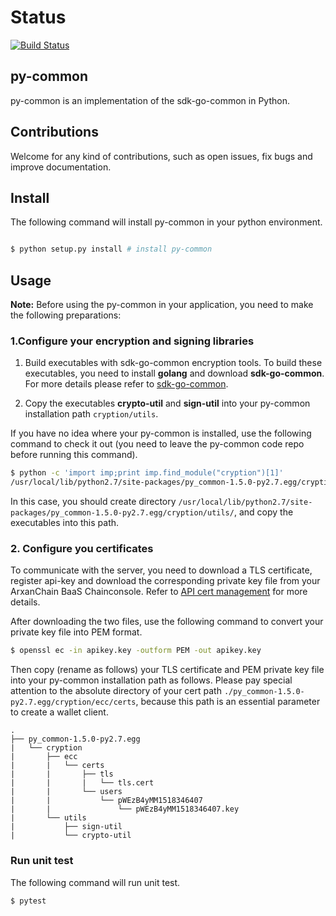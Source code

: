 # Status

[![Build Status](https://travis-ci.org/arxanchain/py-common.svg?branch=master)](https://travis-ci.org/arxanchain/py-common)

## py-common

py-common is an implementation of the sdk-go-common in Python.

## Contributions

Welcome for any kind of contributions, such as open issues, fix bugs and improve documentation.

## Install

The following command will install py-common in your python environment.

```sh

$ python setup.py install # install py-common
```

## Usage

**Note:** Before using the py-common in your application, you need to make the following preparations:

### 1.Configure your encryption and signing libraries

1. Build executables with sdk-go-common encryption tools. To build these executables, you need to install **golang** and download **sdk-go-common**. For more details please refer to [sdk-go-common](https://github.com/arxanchain/sdk-go-common/tree/master/crypto/tools/README.md).

2. Copy the executables **crypto-util** and **sign-util** into your py-common installation path `cryption/utils`.

If you have no idea where your py-common is installed, use the following command to check it out (you need to leave the py-common code repo before running this command).

```sh
$ python -c 'import imp;print imp.find_module("cryption")[1]'
/usr/local/lib/python2.7/site-packages/py_common-1.5.0-py2.7.egg/cryption
```

In this case, you should create directory `/usr/local/lib/python2.7/site-packages/py_common-1.5.0-py2.7.egg/cryption/utils/`, and copy the executables into this path.

### 2. Configure you certificates

To communicate with the server, you need to download a TLS certificate, register api-key and download the corresponding private key file from your ArxanChain BaaS Chainconsole. Refer to [API cert management](http://www.arxanfintech.com/infocenter/html/chainconsole/manual.html#api) for more details.

After downloading the two files, use the following command to convert your private key file into PEM format.

```sh
$ openssl ec -in apikey.key -outform PEM -out apikey.key
```

Then copy (rename as follows) your TLS certificate and PEM private key file into your py-common installation path as follows. Please pay special attention to the absolute directory of your cert path `./py_common-1.5.0-py2.7.egg/cryption/ecc/certs`, because this path is an essential parameter to create a wallet client.

```
.
├── py_common-1.5.0-py2.7.egg
|   └── cryption
|       ├── ecc
|       |   └── certs
|       |       ├── tls
|       |       |   └── tls.cert
|       |       └── users
|       |           └── pWEzB4yMM1518346407
|       |               └── pWEzB4yMM1518346407.key
|       └── utils
|           ├── sign-util
|           └── crypto-util
```

### Run unit test

The following command will run unit test.

```sh
$ pytest
```

